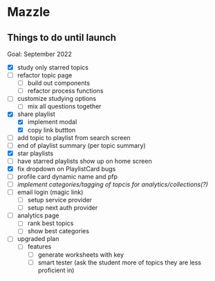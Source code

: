 # Mazzle

## Things to do until launch

Goal: September 2022

- [x] study only starred topics
- [ ] refactor topic page
  - [ ] build out components
  - [ ] refactor process functions
- [ ] customize studying options
  - [ ] mix all questions together
- [x] share playlist
  - [x] implement modal
  - [x] copy link buttton
- [ ] add topic to playlist from search screen
- [ ] end of playlist summary (per topic summary)
- [x] star playlists
- [ ] have starred playlists show up on home screen
- [x] fix dropdown on PlaylistCard bugs
- [ ] profile card dynamic name and pfp
- [ ] _implement categories/tagging of topcis for analytics/collections(?)_
- [ ] email login (magic link)
  - [ ] setup service provider
  - [ ] setup next auth provider
- [ ] analytics page
  - [ ] rank best topics
  - [ ] show best categories
- [ ] upgraded plan
  - [ ] features
    - [ ] generate worksheets with key
    - [ ] smart tester (ask the student more of topics they are less proficient in)
